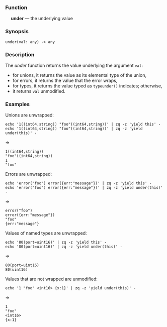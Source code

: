 ### Function

&emsp; **under** &mdash; the underlying value

### Synopsis

```
under(val: any) -> any
```
### Description

The _under_ function returns the value underlying the argument `val`:
* for unions, it returns the value as its elemental type of the union,
* for errors, it returns the value that the error wraps,
* for types, it returns the value typed as `typeunder()` indicates; otherwise,
* it returns `val` unmodified.

### Examples

Unions are unwrapped:
```mdtest-command
echo '1((int64,string)) "foo"((int64,string))' | zq -z 'yield this' -
echo '1((int64,string)) "foo"((int64,string))' | zq -z 'yield under(this)' -
```
=>
```mdtest-output
1((int64,string))
"foo"((int64,string))
1
"foo"
```

Errors are unwrapped:
```mdtest-command
echo 'error("foo") error({err:"message"})' | zq -z 'yield this' -
echo 'error("foo") error({err:"message"})' | zq -z 'yield under(this)' -
```
=>
```mdtest-output
error("foo")
error({err:"message"})
"foo"
{err:"message"}
```

Values of named types are unwrapped:
```mdtest-command
echo '80(port=uint16)' | zq -z 'yield this' -
echo '80(port=uint16)' | zq -z 'yield under(this)' -
```
=>
```mdtest-output
80(port=uint16)
80(uint16)
```
Values that are not wrapped are unmodified:
```mdtest-command
echo '1 "foo" <int16> {x:1}' | zq -z 'yield under(this)' -
```
=>
```mdtest-output
1
"foo"
<int16>
{x:1}
```
